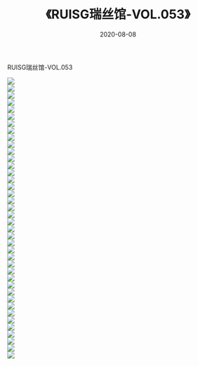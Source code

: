 ﻿---
layout: post
title:  《RUISG瑞丝馆-VOL.053》
date:   2020-08-08
img: http://img.660000.xyz/Sharelink/网络美图/2020/RUISG瑞丝馆-VOL.053/000.jpg
categories: [美女, 清纯, 唯美]
---

RUISG瑞丝馆-VOL.053

  ![](http://img.660000.xyz/Sharelink/网络美图/2020/RUISG瑞丝馆-VOL.053/001.jpg) <br> ![](http://img.660000.xyz/Sharelink/网络美图/2020/RUISG瑞丝馆-VOL.053/002.jpg) <br> ![](http://img.660000.xyz/Sharelink/网络美图/2020/RUISG瑞丝馆-VOL.053/003.jpg) <br> ![](http://img.660000.xyz/Sharelink/网络美图/2020/RUISG瑞丝馆-VOL.053/004.jpg) <br> ![](http://img.660000.xyz/Sharelink/网络美图/2020/RUISG瑞丝馆-VOL.053/005.jpg) <br> ![](http://img.660000.xyz/Sharelink/网络美图/2020/RUISG瑞丝馆-VOL.053/006.jpg) <br> ![](http://img.660000.xyz/Sharelink/网络美图/2020/RUISG瑞丝馆-VOL.053/007.jpg) <br> ![](http://img.660000.xyz/Sharelink/网络美图/2020/RUISG瑞丝馆-VOL.053/008.jpg) <br> ![](http://img.660000.xyz/Sharelink/网络美图/2020/RUISG瑞丝馆-VOL.053/009.jpg) <br> ![](http://img.660000.xyz/Sharelink/网络美图/2020/RUISG瑞丝馆-VOL.053/010.jpg) <br> ![](http://img.660000.xyz/Sharelink/网络美图/2020/RUISG瑞丝馆-VOL.053/011.jpg) <br> ![](http://img.660000.xyz/Sharelink/网络美图/2020/RUISG瑞丝馆-VOL.053/012.jpg) <br> ![](http://img.660000.xyz/Sharelink/网络美图/2020/RUISG瑞丝馆-VOL.053/013.jpg) <br> ![](http://img.660000.xyz/Sharelink/网络美图/2020/RUISG瑞丝馆-VOL.053/014.jpg) <br> ![](http://img.660000.xyz/Sharelink/网络美图/2020/RUISG瑞丝馆-VOL.053/015.jpg) <br> ![](http://img.660000.xyz/Sharelink/网络美图/2020/RUISG瑞丝馆-VOL.053/016.jpg) <br> ![](http://img.660000.xyz/Sharelink/网络美图/2020/RUISG瑞丝馆-VOL.053/017.jpg) <br> ![](http://img.660000.xyz/Sharelink/网络美图/2020/RUISG瑞丝馆-VOL.053/018.jpg) <br> ![](http://img.660000.xyz/Sharelink/网络美图/2020/RUISG瑞丝馆-VOL.053/019.jpg) <br> ![](http://img.660000.xyz/Sharelink/网络美图/2020/RUISG瑞丝馆-VOL.053/020.jpg) <br> ![](http://img.660000.xyz/Sharelink/网络美图/2020/RUISG瑞丝馆-VOL.053/021.jpg) <br> ![](http://img.660000.xyz/Sharelink/网络美图/2020/RUISG瑞丝馆-VOL.053/022.jpg) <br> ![](http://img.660000.xyz/Sharelink/网络美图/2020/RUISG瑞丝馆-VOL.053/023.jpg) <br> ![](http://img.660000.xyz/Sharelink/网络美图/2020/RUISG瑞丝馆-VOL.053/024.jpg) <br> ![](http://img.660000.xyz/Sharelink/网络美图/2020/RUISG瑞丝馆-VOL.053/025.jpg) <br> ![](http://img.660000.xyz/Sharelink/网络美图/2020/RUISG瑞丝馆-VOL.053/026.jpg) <br> ![](http://img.660000.xyz/Sharelink/网络美图/2020/RUISG瑞丝馆-VOL.053/027.jpg) <br> ![](http://img.660000.xyz/Sharelink/网络美图/2020/RUISG瑞丝馆-VOL.053/028.jpg) <br> ![](http://img.660000.xyz/Sharelink/网络美图/2020/RUISG瑞丝馆-VOL.053/029.jpg) <br> ![](http://img.660000.xyz/Sharelink/网络美图/2020/RUISG瑞丝馆-VOL.053/030.jpg) <br> ![](http://img.660000.xyz/Sharelink/网络美图/2020/RUISG瑞丝馆-VOL.053/031.jpg) <br> ![](http://img.660000.xyz/Sharelink/网络美图/2020/RUISG瑞丝馆-VOL.053/032.jpg) <br> ![](http://img.660000.xyz/Sharelink/网络美图/2020/RUISG瑞丝馆-VOL.053/033.jpg) <br> ![](http://img.660000.xyz/Sharelink/网络美图/2020/RUISG瑞丝馆-VOL.053/034.jpg) <br> ![](http://img.660000.xyz/Sharelink/网络美图/2020/RUISG瑞丝馆-VOL.053/035.jpg) <br> ![](http://img.660000.xyz/Sharelink/网络美图/2020/RUISG瑞丝馆-VOL.053/036.jpg) <br> ![](http://img.660000.xyz/Sharelink/网络美图/2020/RUISG瑞丝馆-VOL.053/037.jpg) <br> ![](http://img.660000.xyz/Sharelink/网络美图/2020/RUISG瑞丝馆-VOL.053/038.jpg) <br> ![](http://img.660000.xyz/Sharelink/网络美图/2020/RUISG瑞丝馆-VOL.053/039.jpg) <br> ![](http://img.660000.xyz/Sharelink/网络美图/2020/RUISG瑞丝馆-VOL.053/040.jpg) <br>